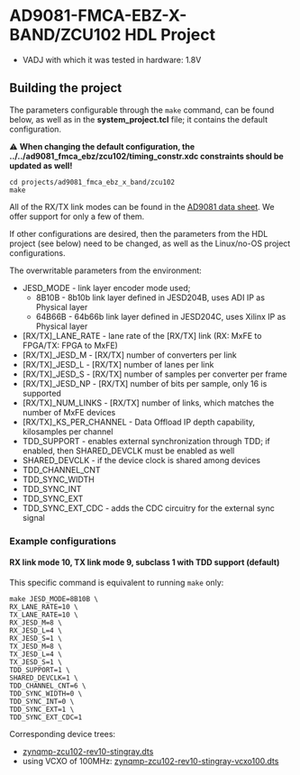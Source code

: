 <!-- no_no_os -->

# AD9081-FMCA-EBZ-X-BAND/ZCU102 HDL Project

- VADJ with which it was tested in hardware: 1.8V

## Building the project

The parameters configurable through the `make` command, can be found below, as well as in the **system_project.tcl** file; it contains the default configuration.

:warning: **When changing the default configuration, the ../../ad9081_fmca_ebz/zcu102/timing_constr.xdc constraints should be updated as well!**

```
cd projects/ad9081_fmca_ebz_x_band/zcu102
make
```

All of the RX/TX link modes can be found in the [AD9081 data sheet](https://www.analog.com/media/en/technical-documentation/user-guides/ad9081-ad9082-ug-1578.pdf). We offer support for only a few of them.

If other configurations are desired, then the parameters from the HDL project (see below) need to be changed, as well as the Linux/no-OS project configurations.

The overwritable parameters from the environment:

- JESD_MODE - link layer encoder mode used;
  - 8B10B - 8b10b link layer defined in JESD204B, uses ADI IP as Physical layer
  - 64B66B - 64b66b link layer defined in JESD204C, uses Xilinx IP as Physical layer
- [RX/TX]_LANE_RATE - lane rate of the [RX/TX] link (RX: MxFE to FPGA/TX: FPGA to MxFE)
- [RX/TX]_JESD_M - [RX/TX] number of converters per link
- [RX/TX]_JESD_L - [RX/TX] number of lanes per link
- [RX/TX]_JESD_S - [RX/TX] number of samples per converter per frame
- [RX/TX]_JESD_NP - [RX/TX] number of bits per sample, only 16 is supported
- [RX/TX]_NUM_LINKS - [RX/TX] number of links, which matches the number of MxFE devices
- [RX/TX]_KS_PER_CHANNEL - Data Offload IP depth capability, kilosamples per channel
- TDD_SUPPORT - enables external synchronization through TDD; if enabled, then SHARED_DEVCLK must be enabled as well
- SHARED_DEVCLK - if the device clock is shared among devices
- TDD_CHANNEL_CNT
- TDD_SYNC_WIDTH
- TDD_SYNC_INT
- TDD_SYNC_EXT
- TDD_SYNC_EXT_CDC - adds the CDC circuitry for the external sync signal

### Example configurations

#### RX link mode 10, TX link mode 9, subclass 1 with TDD support (default)

This specific command is equivalent to running `make` only:

```
make JESD_MODE=8B10B \
RX_LANE_RATE=10 \
TX_LANE_RATE=10 \
RX_JESD_M=8 \
RX_JESD_L=4 \
RX_JESD_S=1 \
TX_JESD_M=8 \
TX_JESD_L=4 \
TX_JESD_S=1 \
TDD_SUPPORT=1 \
SHARED_DEVCLK=1 \
TDD_CHANNEL_CNT=6 \
TDD_SYNC_WIDTH=0 \
TDD_SYNC_INT=0 \
TDD_SYNC_EXT=1 \
TDD_SYNC_EXT_CDC=1
```

Corresponding device trees:

- [zynqmp-zcu102-rev10-stingray.dts](https://github.com/analogdevicesinc/linux/blob/main/arch/arm64/boot/dts/xilinx/zynqmp-zcu102-rev10-stingray.dts)
- using VCXO of 100MHz: [zynqmp-zcu102-rev10-stingray-vcxo100.dts](https://github.com/analogdevicesinc/linux/blob/main/arch/arm64/boot/dts/xilinx/zynqmp-zcu102-rev10-stingray-vcxo100.dts)
